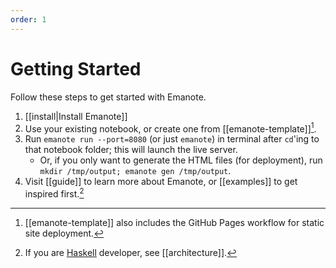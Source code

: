 ```yaml
---
order: 1
---
```


# Getting Started

Follow these steps to get started with Emanote.

1. [[install|Install Emanote]]
1. Use your existing notebook, or create one from [[emanote-template]][^gh].
1. Run `emanote run --port=8080` (or just `emanote`) in terminal after `cd`'ing to that notebook folder; this will launch the live server.
     - Or, if you only want to generate the HTML files (for deployment), run `mkdir /tmp/output; emanote gen /tmp/output`.
2. Visit [[guide]] to learn more about Emanote, or [[examples]] to get inspired first.[^h]


[^gh]: [[emanote-template]] also includes the GitHub Pages workflow for static site deployment.
[^h]: If you are [Haskell](https://srid.ca/haskell) developer, see [[architecture]].